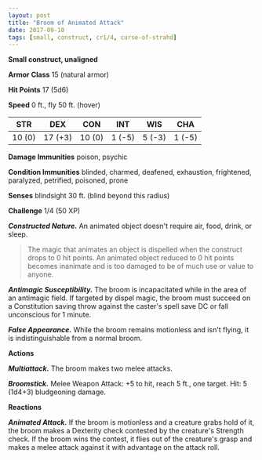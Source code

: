 ```yaml
---
layout: post
title: "Broom of Animated Attack"
date: 2017-09-10
tags: [small, construct, cr1/4, curse-of-strahd]
---
```


**Small construct, unaligned**

**Armor Class** 15 (natural armor)

**Hit Points** 17 (5d6)

**Speed** 0 ft., fly 50 ft. (hover)

|   STR   |   DEX   |   CON   |   INT   |   WIS   |   CHA   |
|:-----:|:-----:|:-----:|:-----:|:-----:|:-----:|
| 10 (0) | 17 (+3) | 10 (0) | 1 (-5) | 5 (-3) | 1 (-5) |

**Damage Immunities** poison, psychic

**Condition Immunities** blinded, charmed, deafened, exhaustion, frightened, paralyzed, petrified, poisoned, prone

**Senses** blindsight 30 ft. (blind beyond this radius)

**Challenge** 1/4 (50 XP)

***Constructed Nature.*** An animated object doesn't require air, food, drink, or sleep.

>The magic that animates an object is dispelled when the construct drops to 0 hit points. An animated object reduced to 0 hit points becomes inanimate and is too damaged to be of much use or value to anyone.

***Antimagic Susceptibility.*** The broom is incapacitated while in the area of an antimagic field. If targeted by dispel magic, the broom must succeed on a Constitution saving throw against the caster's spell save DC or fall unconscious for 1 minute.

***False Appearance.*** While the broom remains motionless and isn't flying, it is indistinguishable from a normal broom.

**Actions**

***Multiattack.*** The broom makes two melee attacks.

***Broomstick.*** Melee Weapon Attack: +5 to hit, reach 5 ft., one target. Hit: 5 (1d4+3) bludgeoning damage.

**Reactions**

***Animated Attack.*** If the broom is motionless and a creature grabs hold of it, the broom makes a Dexterity check contested by the creature's Strength check. If the broom wins the contest, it flies out of the creature's grasp and makes a melee attack against it with advantage on the attack roll.

